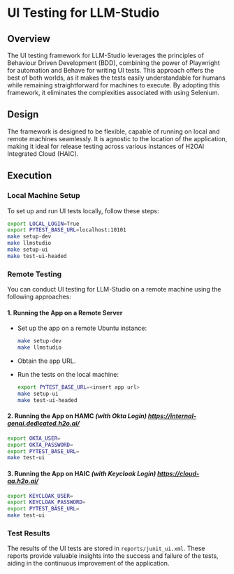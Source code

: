 # UI Testing for LLM-Studio

## Overview

The UI testing framework for LLM-Studio leverages the principles of Behaviour Driven Development (BDD), combining the power of Playwright for automation and Behave for writing UI tests. This approach offers the best of both worlds, as it makes the tests easily understandable for humans while remaining straightforward for machines to execute. By adopting this framework, it eliminates the complexities associated with using Selenium.

## Design

The framework is designed to be flexible, capable of running on local and remote machines seamlessly. It is agnostic to the location of the application, making it ideal for release testing across various instances of H2OAI Integrated Cloud (HAIC).

## Execution

### Local Machine Setup

To set up and run UI tests locally, follow these steps:

```bash
export LOCAL_LOGIN=True
export PYTEST_BASE_URL=localhost:10101
make setup-dev
make llmstudio
make setup-ui
make test-ui-headed
```

### Remote Testing

You can conduct UI testing for LLM-Studio on a remote machine using the following approaches:

#### 1. **Running the App on a Remote Server**

- Set up the app on a remote Ubuntu instance:

    ```bash
    make setup-dev
    make llmstudio
    ```

- Obtain the app URL.
- Run the tests on the local machine:

    ```bash
    export PYTEST_BASE_URL=<insert app url>
    make setup-ui
    make test-ui-headed
    ```

#### 2. **Running the App on HAMC** _(with Okta Login) <https://internal-genai.dedicated.h2o.ai/>_

  ```bash
  export OKTA_USER=
  export OKTA_PASSWORD=
  export PYTEST_BASE_URL=
  make test-ui
  ```

#### 3. **Running the App on HAIC** _(with Keycloak Login) <https://cloud-qa.h2o.ai/>_

  ```bash
  export KEYCLOAK_USER=
  export KEYCLOAK_PASSWORD=
  export PYTEST_BASE_URL=
  make test-ui
  ```

### Test Results

The results of the UI tests are stored in `reports/junit_ui.xml`. These reports provide valuable insights into the success and failure of the tests, aiding in the continuous improvement of the application.
